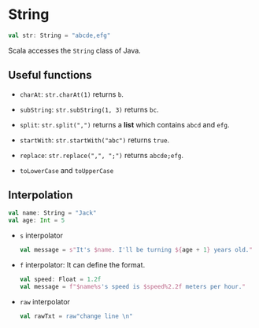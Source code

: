 # String

```scala
val str: String = "abcde,efg"
```

Scala accesses the `String` class of Java.

## Useful functions

- `charAt`: `str.charAt(1)` returns `b`.

- `subString`: `str.subString(1, 3)` returns `bc`.

- `split`: `str.split(",")` returns a **list** which contains `abcd` and `efg`.

- `startWith`: `str.startWith("abc")` returns `true`.

- `replace`: `str.replace(",", ";")` returns `abcde;efg`.

- `toLowerCase` and `toUpperCase`

## Interpolation

```scala
val name: String = "Jack"
val age: Int = 5
```

- `s` interpolator

   ```scala
   val message = s"It's $name. I'll be turning ${age + 1} years old."
   ```

- `f` interpolator: It can define the format.


   ```scala
   val speed: Float = 1.2f
   val message = f"$name%s's speed is $speed%2.2f meters per hour."
   ```

- `raw` interpolator

   ```scala
   val rawTxt = raw"change line \n"
   ```
